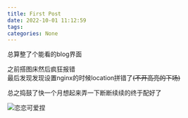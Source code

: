 ```yaml
---
title: First Post
date: 2022-10-01 11:12:59
tags: 
categories: None
---
```

总算整了个能看的blog界面

之前搭图床然后疯狂报错  
最后发现发现设置nginx的时候location拼错了~~(不开高亮的下场)~~  

总之捣鼓了快一个月想起来弄一下断断续续的终于配好了  

![恋恋可爱捏](514.png)
